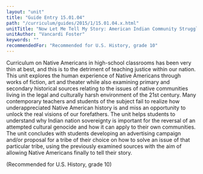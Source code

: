 ```yaml
---
layout: "unit"
title: "Guide Entry 15.01.04"
path: "/curriculum/guides/2015/1/15.01.04.x.html"
unitTitle: "Now Let Me Tell My Story: American Indian Community Struggles in Contemporary U.S. History"
unitAuthor: "Vancardi Foster"
keywords: ""
recommendedFor: "Recommended for U.S. History, grade 10"
---
```

<main>
<p>
Curriculum on Native Americans in high-school classrooms has been very thin at best, and this is to the detriment of teaching justice within our nation. This unit explores the human experience of Native Americans through works of fiction, art and theater while also examining primary and secondary historical sources relating to the issues of native communities living in the legal and culturally harsh environment of the 21st century. Many contemporary teachers and students of the subject fail to realize how underappreciated Native American history is and miss an opportunity to unlock the real visions of our forefathers. The unit helps students to understand why Indian nation sovereignty is important for the reversal of an attempted cultural genocide and how it can apply to their own communities. The unit concludes with students developing an advertising campaign and/or proposal for a tribe of their choice on how to solve an issue of that particular tribe, using the previously examined sources with the aim of allowing Native Americans finally to tell their story.
</p>
<p>
(Recommended for U.S. History, grade 10)
</p>
</main>